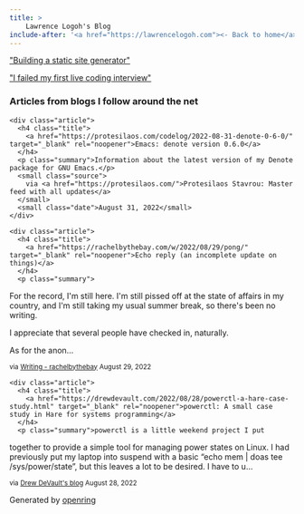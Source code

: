 ```yaml
---
title: > 
    Lawrence Logoh's Blog
include-after: '<a href="https://lawrencelogoh.com"><- Back to home</a>'
---
```

["Building a static site generator"](https://lawrencelogoh.com/blog/2022-06-24-building-sgg.html)

["I failed my first live coding interview"](https://lawrencelogoh.com/blog/2022-08-31-failed-interview.html)


<section class="webring">
  <h3>Articles from blogs I follow around the net</h3>
  <section class="articles">
    
    <div class="article">
      <h4 class="title">
        <a href="https://protesilaos.com/codelog/2022-08-31-denote-0-6-0/" target="_blank" rel="noopener">Emacs: denote version 0.6.0</a>
      </h4>
      <p class="summary">Information about the latest version of my Denote package for GNU Emacs.</p>
      <small class="source">
        via <a href="https://protesilaos.com/">Protesilaos Stavrou: Master feed with all updates</a>
      </small>
      <small class="date">August 31, 2022</small>
    </div>
    
    <div class="article">
      <h4 class="title">
        <a href="https://rachelbythebay.com/w/2022/08/29/pong/" target="_blank" rel="noopener">Echo reply (an incomplete update on things)</a>
      </h4>
      <p class="summary">
For the record, I&#39;m still here.  I&#39;m still pissed off at the state of 
affairs in my country, and I&#39;m still taking my usual summer break, so 
there&#39;s been no writing.

I appreciate that several people have checked in, naturally.

As for the anon…</p>
      <small class="source">
        via <a href="https://rachelbythebay.com/w/">Writing - rachelbythebay</a>
      </small>
      <small class="date">August 29, 2022</small>
    </div>
    
    <div class="article">
      <h4 class="title">
        <a href="https://drewdevault.com/2022/08/28/powerctl-a-hare-case-study.html" target="_blank" rel="noopener">powerctl: A small case study in Hare for systems programming</a>
      </h4>
      <p class="summary">powerctl is a little weekend project I put
together to provide a simple tool for managing power states on Linux. I had
previously put my laptop into suspend with a basic “echo mem | doas tee
/sys/power/state”, but this leaves a lot to be desired. I have to u…</p>
      <small class="source">
        via <a href="https://drewdevault.com">Drew DeVault&#39;s blog</a>
      </small>
      <small class="date">August 28, 2022</small>
    </div>
    
  </section>
  <p class="attribution">
    Generated by
    <a href="https://git.sr.ht/~sircmpwn/openring">openring</a>
  </p>
</section>
